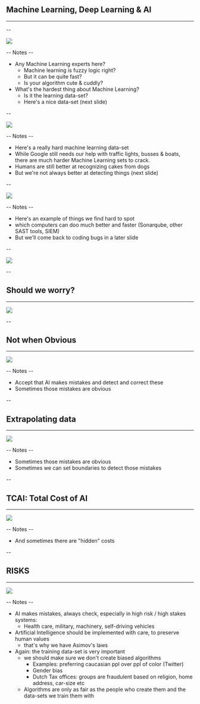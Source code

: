 
## Machine Learning, Deep Learning & AI
<hr />

--

![](pics/meme/AI/AI.jpeg)<!-- .element class="center-x" style="border:none; box-shadow:none; position: fixed; width: 650px; top: 10px;"  -->

-- Notes --

* Any Machine Learning experts here?
  * Machine learning is fuzzy logic right?
  * But it can be quite fast?
  * Is your algorithm cute & cuddly?
* What's the hardest thing about Machine Learning?
  * Is it the learning data-set?
  * Here's a nice data-set (next slide)

--

![](pics/meme/AI/dog_cupcakes.jpg)<!-- .element class="center-x" style="border:none; box-shadow:none; position: fixed; width: 650px; top: 10px;"  -->

-- Notes --

* Here's a really hard machine learning data-set
* While Google still needs our help with traffic lights, busses & boats, there are much harder Machine Learning sets to crack.
* Humans are still better at recognizing cakes from dogs
* But we're not always better at detecting things (next slide)

--

![](pics/meme/AI/bug_captcha.png)<!-- .element class="center-x" style="border:none; box-shadow:none; position: fixed; width: 400px; top: 10px;"  -->

-- Notes --

* Here's an example of things we find hard to spot
* which computers can doo much better and faster (Sonarqube, other SAST tools, SIEM)
* But we'll come back to coding bugs in a later slide

--

![](./pics/meme/AI/deep_learning.jpg)<!-- .element class="center-x" style="background:none; border:none; box-shadow:none; position: fixed; bottom: 10px; width: 600px;" -->

--

## Should we worry?
<hr />

![](./pics/meme/AI/making_friends_with_AI.png)<!-- .element class="center-x" style="background:none; border:none; box-shadow:none; position: fixed; bottom: 20px; width: 500px;" -->

--

## Not when Obvious
<hr />

![](./pics/meme/AI/AI_accepting_job.png)<!-- .element class="center-x" style="background:none; border:none; box-shadow:none; position: fixed; bottom: 10px; width: 550px;" -->

-- Notes --

* Accept that AI makes mistakes and detect and correct these
* Sometimes those mistakes are obvious

--

## Extrapolating data
<hr />

![](./pics/meme/AI/Extrapolating_data.png)<!-- .element class="center-x" style="background:none; border:none; box-shadow:none; position: fixed; bottom: 20px; width: 600px;" -->

-- Notes --

* Sometimes those mistakes are obvious
* Sometimes we can set boundaries to detect those mistakes

--

## TCAI: Total Cost of AI
<hr />

![](./pics/meme/AI/Coding_benefits_AI.jpg)<!-- .element class="center-x" style="background:none; border:none; box-shadow:none; position: fixed; bottom: 10px; width: 700px;" -->

-- Notes --

* And sometimes there are "hidden" costs

--

## RISKS
<hr />

![](pics/meme/AI/turing_test.jpeg)<!-- .element class="center-x" style="border:none; box-shadow:none; position: fixed; width: 1250px; bottom: 20px;" 
 -->

-- Notes --


* AI makes mistakes, always check, especially in high risk / high stakes systems:
  * Health care, military, machinery, self-driving vehicles 
* Artificial Intelligence should be implemented with care, to preserve human values
  * that's why we have Asimov's laws
* Again: the training data-set is very important
  * we should make sure we don't create biased algorithms
    * Examples: preferring caucasian ppl over ppl of color (Twitter)
    * Gender bias
    * Dutch Tax offices: groups are fraudulent based on religion, home address, car-size etc
  * Algorithms are only as fair as the people who create them and the data-sets we train them with

